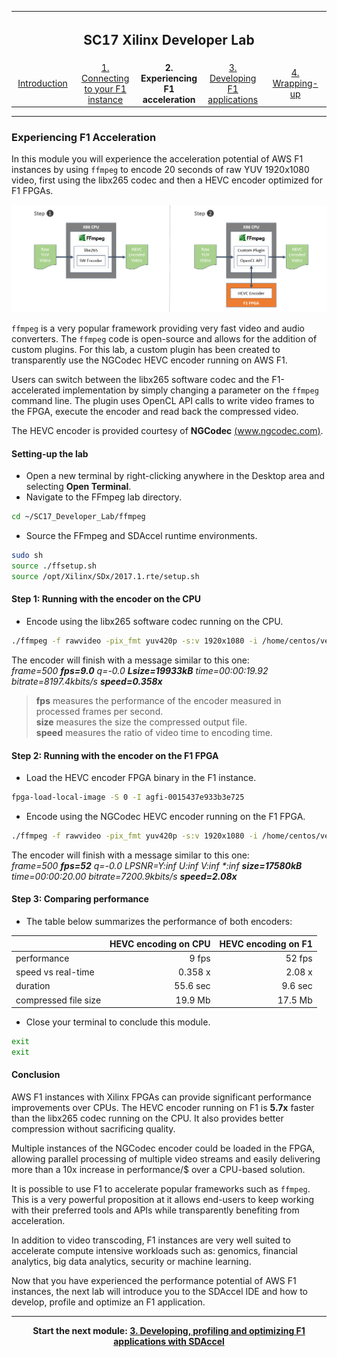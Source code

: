 
<table style="width:100%">
  <tr>
    <th width="100%" colspan="5"><h2>SC17 Xilinx Developer Lab</h2></th>
  </tr>
  <tr>
    <td width="20%" align="center"><a href="README.md">Introduction</a></td>
    <td width="20%" align="center"><a href="SETUP.md">1. Connecting to your F1 instance</a></td> 
    <td width="20%" align="center"><b>2. Experiencing F1 acceleration</b></td>
    <td width="20%" align="center"><a href="IDCT_Lab.md">3. Developing F1 applications</a></td>
    <td width="20%" align="center"><a href="WRAP_UP.md">4. Wrapping-up</td>
  </tr>
</table>

---------------------------------------

### Experiencing F1 Acceleration

In this module you will experience the acceleration potential of AWS F1 instances by using ```ffmpeg``` to encode 20 seconds of raw YUV 1920x1080 video, first using the libx265 codec and then a HEVC encoder optimized for F1 FPGAs. 

![](images/ffmpeg_lab/ffmpeg_lab.png)

```ffmpeg``` is a very popular framework providing very fast video and audio converters. The ```ffmpeg``` code is open-source and allows for the addition of custom plugins. For this lab, a custom plugin has been created to transparently use the NGCodec HEVC encoder running on AWS F1.  

Users can switch between the libx265 software codec and the F1-accelerated implementation by simply changing a parameter on the ```ffmpeg``` command line. The plugin uses OpenCL API calls to write video frames to the FPGA, execute the encoder and read back the compressed video.

The HEVC encoder is provided courtesy of **NGCodec** [(www.ngcodec.com)](www.ngcodec.com).

#### Setting-up the lab

* Open a new terminal by right-clicking anywhere in the Desktop area and selecting **Open Terminal**.
* Navigate to the FFmpeg lab directory.
```bash
cd ~/SC17_Developer_Lab/ffmpeg
```

* Source the FFmpeg and SDAccel runtime environments.
```bash
sudo sh
source ./ffsetup.sh
source /opt/Xilinx/SDx/2017.1.rte/setup.sh
```

#### Step 1: Running with the encoder on the CPU 

* Encode using the libx265 software codec running on the CPU.
```bash
./ffmpeg -f rawvideo -pix_fmt yuv420p -s:v 1920x1080 -i /home/centos/vectors/crowd8_420_1920x1080_50.yuv -an -frames 1000 -c:v libx265 -preset medium -g 30 -q 40 -f hevc -y ./crowd8_420_1920x1080_50_libx265_out0_qp40.hevc
```

The encoder will finish with a message similar to this one: \
*frame=500 **fps=9.0** q=-0.0 **Lsize=19933kB** time=00:00:19.92 bitrate=8197.4kbits/s **speed=0.358x*** 

> **fps** measures the performance of the encoder measured in processed frames per second. \
**size** measures the size the compressed output file. \
**speed** measures the ratio of video time to encoding time.
 
#### Step 2: Running with the encoder on the F1 FPGA 
  
* Load the HEVC encoder FPGA binary in the F1 instance. 
```bash
fpga-load-local-image -S 0 -I agfi-0015437e933b3e725
```

* Encode using the NGCodec HEVC encoder running on the F1 FPGA.
```bash
./ffmpeg -f rawvideo -pix_fmt yuv420p -s:v 1920x1080 -i /home/centos/vectors/crowd8_420_1920x1080_50.yuv -an -frames 1000 -c:v xlnx_hevc_enc -psnr -g 30 -global_quality 40 -f hevc -y ./crowd8_420_1920x1080_50_NGcodec_out0_g30_gq40.hevc 
```

The encoder will finish with a message similar to this one: \
*frame=500 **fps=52** q=-0.0 LPSNR=Y:inf U:inf V:inf \*:inf **size=17580kB** time=00:00:20.00 bitrate=7200.9kbits/s **speed=2.08x***


#### Step 3: Comparing performance 

* The table below summarizes the performance of both encoders:

|                           | HEVC encoding on CPU | HEVC encoding on F1  |
| :------------------------ |-------------:| -------:|
| performance               | 9 fps        | 52 fps  |
| speed vs real-time        | 0.358 x      | 2.08 x  |
| duration                  | 55.6 sec     | 9.6 sec |
| compressed file size      | 19.9 Mb      | 17.5 Mb |

* Close your terminal to conclude this module.
```bash
exit
exit
```

#### Conclusion

AWS F1 instances with Xilinx FPGAs can provide significant performance improvements over CPUs. The HEVC encoder running on F1 is **5.7x** faster than the libx265 codec running on the CPU. It also provides better compression without sacrificing quality.

Multiple instances of the NGCodec encoder could be loaded in the FPGA, allowing parallel processing of multiple video streams and easily delivering more than a 10x increase in performance/$ over a CPU-based solution. 

It is possible to use F1 to accelerate popular frameworks such as ```ffmpeg```. This is a very powerful proposition at it allows end-users to keep working with their preferred tools and APIs while transparently benefiting from acceleration.

In addition to video transcoding, F1 instances are very well suited to accelerate compute intensive workloads such as: genomics, financial analytics, big data analytics, security or machine learning.

Now that you have experienced the performance potential of AWS F1 instances, the next lab will introduce you to the SDAccel IDE and how to develop, profile and optimize an F1 application.

---------------------------------------

<p align="center"><b>
Start the next module: <a href="IDCT_Lab.md">3. Developing, profiling and optimizing F1 applications with SDAccel</a>
</b></p>

